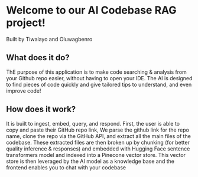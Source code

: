 # Welcome to our AI Codebase RAG project!
Built by Tiwalayo and Oluwagbenro

## What does it do?
ThE purpose of this application is to make code searching & analysis from your Github repo easier, without having to open your IDE. The AI is designed to find pieces of code quickly and give tailored tips to understand,
and even improve code!

## How does it work?
It is built to ingest, embed, query, and respond. First, the user is able to copy and paste their GitHub repo link, We parse the github link for the repo name, clone the repo via the GitHub API, and extract all the main files of the codebase. These extracted files are then broken up by chunking (for better quality inference & responses) and embedded with Hugging Face sentence transformers model and indexed into a Pinecone vector store. This vector store is then leveraged by the AI model as a knowledge base and the frontend enables you to chat with your codebase

